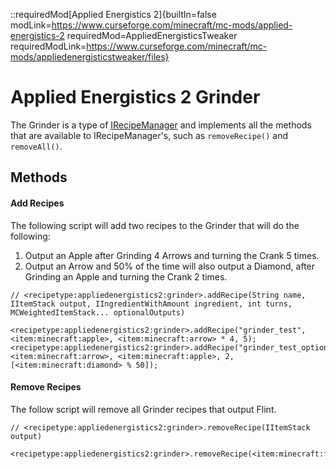 ::requiredMod[Applied Energistics 2]{builtIn=false modLink=https://www.curseforge.com/minecraft/mc-mods/applied-energistics-2 requiredMod=AppliedEnergisticsTweaker requiredModLink=https://www.curseforge.com/minecraft/mc-mods/appliedenergisticstweaker/files}

# Applied Energistics 2 Grinder

The Grinder is a type of [IRecipeManager](/vanilla/api/managers/IRecipeManager) and implements all the methods that are available to IRecipeManager's, such as `removeRecipe()` and `removeAll()`.

## Methods

#### Add Recipes

The following script will add two recipes to the Grinder that will do the following:

1) Output an Apple after Grinding 4 Arrows and turning the Crank 5 times.
2) Output an Arrow and 50% of the time will also output a Diamond, after Grinding an Apple and turning the Crank 2 times.

```zenscript
// <recipetype:appliedenergistics2:grinder>.addRecipe(String name, IItemStack output, IIngredientWithAmount ingredient, int turns, MCWeightedItemStack... optionalOutputs)

<recipetype:appliedenergistics2:grinder>.addRecipe("grinder_test", <item:minecraft:apple>, <item:minecraft:arrow> * 4, 5);
<recipetype:appliedenergistics2:grinder>.addRecipe("grinder_test_optional_outputs", <item:minecraft:arrow>, <item:minecraft:apple>, 2, [<item:minecraft:diamond> % 50]);
```

#### Remove Recipes

The follow script will remove all Grinder recipes that output Flint.

```zenscript
// <recipetype:appliedenergistics2:grinder>.removeRecipe(IItemStack output)

<recipetype:appliedenergistics2:grinder>.removeRecipe(<item:minecraft:flint>);
```